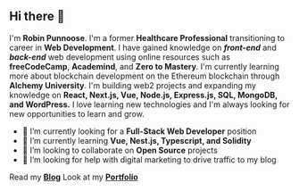 ## Hi there 👋

I'm **Robin Punnoose**. I'm a former **Healthcare Professional** transitioning to career in **Web Development**. I have gained knowledge on ***front-end*** and ***back-end*** web development using online resources such as **freeCodeCamp**, **Academind**, and **Zero to Mastery**. I'm currently learning more about blockchain development on the Ethereum blockchain through **Alchemy University**. I'm building web2 projects and expanding my knowledge on **React, Next.js, Vue, Node.js, Express.js, SQL, MongoDB, and WordPress.** I love learning new technologies and I'm always looking for new opportunities to learn and grow.

- 🔭 I’m currently looking for a **Full-Stack Web Developer** position
- 🌱 I’m currently learning **Vue, Nest.js, Typescript, and Solidity**
- 👯 I’m looking to collaborate on **Open Source** projects
- 🤔 I’m looking for help with digital marketing to drive traffic to my blog

Read my <a href="https://blog.robinpunn.com" target="_blank">**Blog**</a>
Look at my <a href="https://robinpunn.com" target="_blank">**Portfolio**</a>